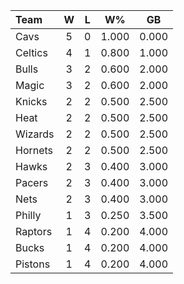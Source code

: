 | Team                             |  W  |  L  |  W%   |  GB   |
|:---------------------------------|:---:|:---:|:-----:|:-----:|
| [](/r/clevelandcavs) Cavs        |  5  |  0  | 1.000 | 0.000 |
| [](/r/bostonceltics) Celtics     |  4  |  1  | 0.800 | 1.000 |
| [](/r/chicagobulls) Bulls        |  3  |  2  | 0.600 | 2.000 |
| [](/r/orlandomagic) Magic        |  3  |  2  | 0.600 | 2.000 |
| [](/r/nyknicks) Knicks           |  2  |  2  | 0.500 | 2.500 |
| [](/r/heat) Heat                 |  2  |  2  | 0.500 | 2.500 |
| [](/r/washingtonwizards) Wizards |  2  |  2  | 0.500 | 2.500 |
| [](/r/charlottehornets) Hornets  |  2  |  2  | 0.500 | 2.500 |
| [](/r/atlantahawks) Hawks        |  2  |  3  | 0.400 | 3.000 |
| [](/r/pacers) Pacers             |  2  |  3  | 0.400 | 3.000 |
| [](/r/gonets) Nets               |  2  |  3  | 0.400 | 3.000 |
| [](/r/sixers) Philly             |  1  |  3  | 0.250 | 3.500 |
| [](/r/torontoraptors) Raptors    |  1  |  4  | 0.200 | 4.000 |
| [](/r/mkebucks) Bucks            |  1  |  4  | 0.200 | 4.000 |
| [](/r/detroitpistons) Pistons    |  1  |  4  | 0.200 | 4.000 |
